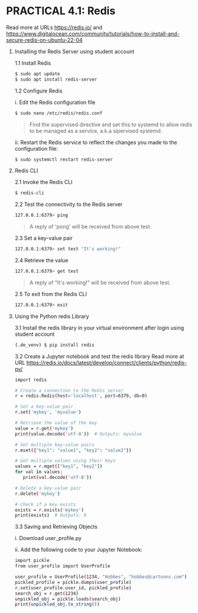 # PRACTICAL 4.1: Redis
Read more at URLs https://redis.io/ and https://www.digitalocean.com/community/tutorials/how-to-install-and-secure-redis-on-ubuntu-22-04

1. Installing the Redis Server using student account

   1.1 Install Redis
   ~~~bash
   $ sudo apt update
   $ sudo apt install redis-server
   ~~~~

   1.2 Configure Redis
   
      i. Edit the Redis configuration file
      ~~~bash
      $ sudo nano /etc/redis/redis.conf
      ~~~
      > Find the supervised directive and set this to systemd to allow redis to be managed as a service, a.k.a sipervised systemd.

      ii. Restart the Redis service to reflect the changes you made to the configuration file:
      ~~~bash
      $ sudo systemctl restart redis-server
      ~~~

2. Redis CLI

   2.1 Invoke the Redis CLI
      ~~~bash
      $ redis-cli
      ~~~

   2.2 Test the connectivity to the Redis server
      ~~~bash
      127.0.0.1:6379> ping
      ~~~
      > A reply of 'pong' will be received from above test.

   2.3 Set a key-value pair
      ~~~bash
      127.0.0.1:6379> set test "It's working!"
      ~~~

   2.4 Retrieve the value
      ~~~bash
      127.0.0.1:6379> get test
      ~~~
      > A reply of "It's working!" will be received from above test.

   2.5 To exit from the Redis CLI
      ~~~bash
      127.0.0.1:6379> exit
      ~~~

3. Using the Python redis Library

   3.1 Install the redis library in your virtual environment after login using student account
      ~~~bash
      (.de_venv) $ pip install redis
      ~~~
      
   3.2 Create a Jupyter notebook and test the redis library
      Read more at URL https://redis.io/docs/latest/develop/connect/clients/python/redis-py/

      ~~~bash
      import redis

      # Create a connection to the Redis server
      r = redis.Redis(host='localhost', port=6379, db=0)

      # Set a key-value pair
      r.set('mykey', 'myvalue')

      # Retrieve the value of the key
      value = r.get('mykey')
      print(value.decode('utf-8'))  # Outputs: myvalue

      # Set multiple key-value pairs
      r.mset({"key1": "value1", "key2": "value2"})

      # Get multiple values using their keys
      values = r.mget(["key1", "key2"])
      for val in values:
         print(val.decode('utf-8'))

      # Delete a key-value pair
      r.delete('mykey')

      # Check if a key exists
      exists = r.exists('mykey')
      print(exists)  # Outputs: 0
      ~~~

   3.3 Saving and Retrieving Objects
   
      i. Download user_profile.py
   
      ii. Add the following code to your Jupyter Notebook:

      ~~~bash
      import pickle
      from user_profile import UserProfile

      user_profile = UserProfile(1234, "Hobbes", "hobbes@cartoons.com")
      pickled_profile = pickle.dumps(user_profile)
      r.set(user_profile.user_id, pickled_profile)
      search_obj = r.get(1234)
      unpickled_obj = pickle.loads(search_obj)
      print(unpickled_obj.to_string())
      ~~~
